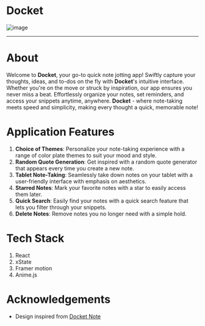 # Docket

![image](https://github.com/josephchay/docket-note/assets/136827046/e6b96caf-627f-4ea5-9e76-bba76a5aa2a4)

---

# About

Welcome to **Docket**, your go-to quick note jotting app! Swiftly capture your thoughts, ideas, 
and to-dos on the fly with **Docket**'s intuitive interface. Whether you're on the move or struck by inspiration, our app ensures you never miss a beat. 
Effortlessly organize your notes, set reminders, and access your snippets anytime, anywhere. 
**Docket** - where note-taking meets speed and simplicity, making every thought a quick, memorable note!

# Application Features
1. **Choice of Themes**: Personalize your note-taking experience with a range of color plate themes to suit your mood and style.
2. **Random Quote Generation**: Get inspired with a random quote generator that appears every time you create a new note.
3. **Tablet Note-Taking**: Seamlessly take down notes on your tablet with a user-friendly interface with emphasis on aesthetics.
4. **Starred Notes**: Mark your favorite notes with a star to easily access them later.
5. **Quick Search**: Easily find your notes with a quick search feature that lets you filter through your snippets.
6. **Delete Notes**: Remove notes you no longer need with a simple hold.

# Tech Stack
1. React
2. xState
3. Framer motion
4. Anime.js

# Acknowledgements
- Design inspired from <a href="https://dribbble.com/shots/14037848-Docket-note-Side-menu" target="_blank">Docket Note</a>

